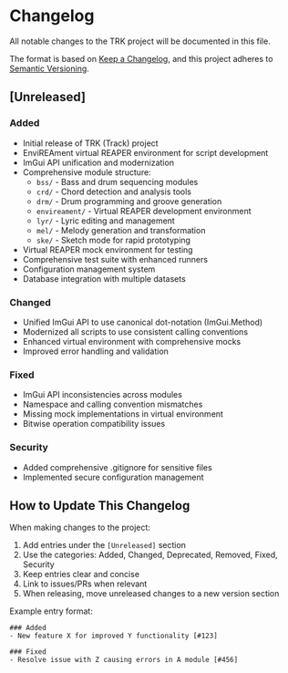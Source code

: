 # Changelog

All notable changes to the TRK project will be documented in this file.

The format is based on [Keep a Changelog](https://keepachangelog.com/en/1.0.0/),
and this project adheres to [Semantic Versioning](https://semver.org/spec/v2.0.0.html).

## [Unreleased]

### Added

- Initial release of TRK (Track) project
- EnviREAment virtual REAPER environment for script development
- ImGui API unification and modernization
- Comprehensive module structure:
  - `bss/` - Bass and drum sequencing modules
  - `crd/` - Chord detection and analysis tools
  - `drm/` - Drum programming and groove generation
  - `envireament/` - Virtual REAPER development environment
  - `lyr/` - Lyric editing and management
  - `mel/` - Melody generation and transformation
  - `ske/` - Sketch mode for rapid prototyping
- Virtual REAPER mock environment for testing
- Comprehensive test suite with enhanced runners
- Configuration management system
- Database integration with multiple datasets

### Changed

- Unified ImGui API to use canonical dot-notation (ImGui.Method)
- Modernized all scripts to use consistent calling conventions
- Enhanced virtual environment with comprehensive mocks
- Improved error handling and validation

### Fixed

- ImGui API inconsistencies across modules
- Namespace and calling convention mismatches
- Missing mock implementations in virtual environment
- Bitwise operation compatibility issues

### Security

- Added comprehensive .gitignore for sensitive files
- Implemented secure configuration management

## How to Update This Changelog

When making changes to the project:

1. Add entries under the `[Unreleased]` section
2. Use the categories: Added, Changed, Deprecated, Removed, Fixed, Security
3. Keep entries clear and concise
4. Link to issues/PRs when relevant
5. When releasing, move unreleased changes to a new version section

Example entry format:

```text
### Added
- New feature X for improved Y functionality [#123]

### Fixed  
- Resolve issue with Z causing errors in A module [#456]
```
